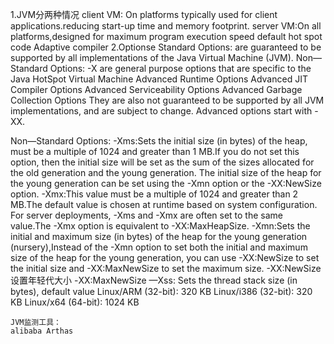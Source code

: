 1.JVM分两种情况 
    client VM: On platforms typically used for client applications.reducing start-up time and memory footprint.
    server VM:On all platforms,designed for maximum program execution speed    default
   hot spot code Adaptive compiler
2.Optionse
    Standard Options: are guaranteed to be supported by all implementations of the Java Virtual Machine (JVM).
    Non—Standard Options: -X are general purpose options that are specific to the Java HotSpot Virtual Machine
    Advanced Runtime Options
    Advanced JIT Compiler Options
    Advanced Serviceability Options
    Advanced Garbage Collection Options
        They are also not guaranteed to be supported by all JVM implementations, and are subject to change. Advanced options start with -XX.
       
       
   Non—Standard Options:
        -Xms:Sets the initial size (in bytes) of the heap, must be a multiple of 1024 and greater than 1 MB.If you do not set this option, then the initial size will be set as the sum of the sizes allocated for the old generation and the young generation. The initial size of the heap for the young generation can be set using the -Xmn option or the -XX:NewSize option.
        -Xmx:This value must be a multiple of 1024 and greater than 2 MB.The default value is chosen at runtime based on system configuration. For server deployments, -Xms and -Xmx are often set to the same value.The -Xmx option is equivalent to -XX:MaxHeapSize.
        -Xmn:Sets the initial and maximum size (in bytes) of the heap for the young generation (nursery),Instead of the -Xmn option to set both the initial and maximum size of the heap for the young generation, you can use -XX:NewSize to set the initial size and -XX:MaxNewSize to set the maximum size.
        -XX:NewSize 设置年轻代大小    -XX:MaxNewSize
        —Xss: Sets the thread stack size (in bytes), default value   Linux/ARM (32-bit): 320 KB   Linux/i386 (32-bit): 320 KB Linux/x64 (64-bit): 1024 KB
     
     
    
    
    JVM监测工具：
    alibaba Arthas
    
    